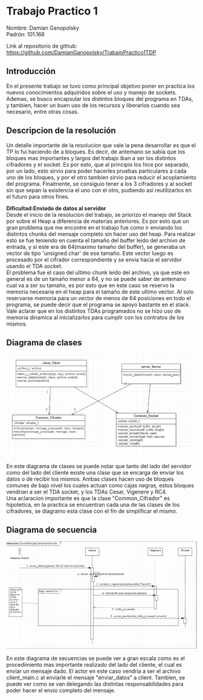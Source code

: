 # Trabajo Practico 1

Nombre: Damian Ganopolsky  
Padrón: 101.168  

Link al repositorio de github: https://github.com/DamianGanopolsky/TrabajoPractico1TDP

## Introducción

En el presente trabajo se tuvo como principal objetivo poner en practica los nuevos conocimientos adquiridos sobre el uso y manejo de sockets. Ademas, se busco encapsular los distintos bloques del programa en TDAs, y tambien, hacer un buen uso de los recursos y liberarlos cuando sea necesario, entre otras cosas.  

## Descripcion de la resolución

Un detalle importante de la resolucion que vale la pena desarrollar es que el TP lo fui haciendo de a bloques. Es decir, de antemano se sabia que los bloques mas importantes y largos del trabajo iban a ser los distintos cifradores y el socket. Es por esto, que al principio los hice por separado, por un lado, esto sirvio para poder hacerles pruebas particulares a cada uno de los bloques, y por el otro tambien sirvio para reducir el acoplamiento del programa. Finalmente, se consiguio tener a los 3 cifradores y al socket sin que sepan la existencia el uno con el otro, pudiendo asi reutilizarlos en el futuro para otros fines.  

**Dificultad:Enviado de datos al servidor**  
Desde el inicio de la resolucion del trabajo, se priorizo el manejo del Stack por sobre el Heap a diferencia de materias anteriores. Es por esto que un gran problema que me encontre en el trabajo fue como ir enviando los distintos chunks del mensaje completo sin hacer uso del heap. Para realizar esto se fue teniendo en cuenta el tamaño del buffer leido del archivo de entrada, y si este era de 64(maximo tamaño del buffer), se generaba un vector de tipo 'unsigned char' de ese tamaño. Este vector luego es procesado por el cifrador correspondiente y se envia hacia el servidor usando el TDA socket.  
El problema fue el caso del ultimo chunk leido del archivo, ya que este en general es de un tamaño menor a 64, y no se puede saber de antemano cual va a ser su tamaño, es por esto que en este caso se reservo la memoria necesaria en el heap para el tamaño de este ultimo vector. Al solo reservarse memoria para un vector de menos de 64 posiciones en todo el programa, se puede decir que el programa se apoyo bastante en el stack.  
Vale aclarar que en los distintos TDAs programados no se hizo uso de memoria dinamica al inicializarlos para cumplir con los contratos de los mismos.

## Diagrama de clases
![Diagrama de clases](diagrama_clases.png)

En este diagrama de clases se puede notar que tanto del lado del servidor como del lado del cliente existe una clase que se encarga de enviar los datos o de recibir los mismos. Ambas clases hacen uso de bloques comunes de bajo nivel los cuales actuan como cajas negras, estos bloques vendrian a ser el TDA socket, y los TDAs Cesar, Vigenere y RC4.   
Una aclaracion importante es que la clase "Common_Cifrador" es hipotetica, en la practica se encuentran cada una de las clases de los cifradores, se diagramo esta clase con el fin de simplificar el mismo.  

## Diagrama de secuencia

![Diagrama de secuencia](diagrama_secuencia.png)

En este diagrama de secuencias se puede ver a gran escala como es el procedimiento mas importante realizado del lado del cliente, el cual es enviar un mensaje dado. El actor en este caso vendria a ser el archivo client_main.c al enviarle el mensaje "enviar_datos" a client. Tambien, se puede ver como se van delegando las distintas responsabilidades para poder hacer el envio completo del mensaje.
